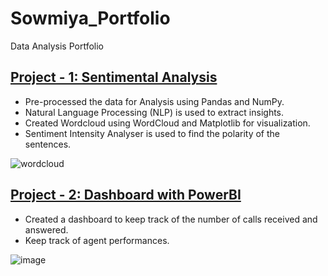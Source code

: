 # Sowmiya_Portfolio
Data Analysis Portfolio

## [Project - 1: Sentimental Analysis](https://www.kaggle.com/code/sowmihari/sentimental-analysis/notebook)
- Pre-processed the data for Analysis using Pandas and NumPy.
- Natural Language Processing (NLP) is used to extract insights.
- Created Wordcloud using WordCloud and Matplotlib for visualization.
- Sentiment Intensity Analyser is used to find the polarity of the sentences.

![wordcloud](https://github.com/Sowmi26/Sowmiya_Portfolio/assets/89682900/26b0ea25-ead1-407a-9666-258e05243c85)

## [Project - 2: Dashboard with PowerBI](https://drive.google.com/file/d/1Kh3WDIc9GYXx_LdgLTG6oY2LPc-lHSBh/view?usp=drive_link)
- Created a dashboard to keep track of the number of calls received and answered.
- Keep track of agent performances.

![image](https://github.com/Sowmi26/Sowmiya_Portfolio/assets/89682900/e02110ee-55ce-45db-8c82-debefc37accc)



  
